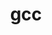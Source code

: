 ---
title: "gcc"
layout: cache
categories: [package, develop-2024-03-10]
meta: {"versions": ["11.2.0", "12.3.0", "13.2.0"], "compilers": ["gcc@=11.4.0", "gcc@=7.3.1", "gcc@=7.5.0", "oneapi@=2024.0.0"], "oss": ["amzn2", "ubuntu18.04", "ubuntu22.04"], "platforms": ["linux"], "targets": ["aarch64", "neoverse_n1", "x86_64_v3"], "stacks": ["aws-isc", "aws-isc-aarch64", "developer-tools", "e4s-oneapi", "root", "tutorial"], "num_specs": 6, "num_specs_by_stack": {"aws-isc-aarch64": 2, "root": 6, "aws-isc": 1, "developer-tools": 1, "tutorial": 1, "e4s-oneapi": 1}}
spec_details: [{"hash": "xtopekic6ty5r5hzeezer7b4shhzvqb5", "compiler": "gcc@=7.3.1", "versions": ["11.2.0"], "os": "amzn2", "platform": "linux", "target": "aarch64", "variants": ["~binutils", "+bootstrap", "build_system=autotools", "build_type=RelWithDebInfo", "~graphite", "languages='c,c++,fortran'", "~nvptx", "patches=0d13622,cc6112d", "~piclibs", "~profiled", "~strip"], "stacks": ["aws-isc-aarch64", "root"], "size": "-", "tarball": "https://binaries.spack.io/releases/develop-2024-03-10/build_cache/linux-amzn2-aarch64/gcc-7.3.1/gcc-11.2.0/linux-amzn2-aarch64-gcc-7.3.1-gcc-11.2.0-xtopekic6ty5r5hzeezer7b4shhzvqb5.spack"}, {"hash": "nqov2mpk7e2qxer32jg7j327zhyvgoh3", "compiler": "gcc@=7.3.1", "versions": ["11.2.0"], "os": "amzn2", "platform": "linux", "target": "neoverse_n1", "variants": ["~binutils", "+bootstrap", "build_system=autotools", "build_type=RelWithDebInfo", "~graphite", "languages='c,c++,fortran'", "~nvptx", "patches=0d13622,cc6112d", "~piclibs", "~profiled", "~strip"], "stacks": ["aws-isc-aarch64", "root"], "size": "-", "tarball": "https://binaries.spack.io/releases/develop-2024-03-10/build_cache/linux-amzn2-neoverse_n1/gcc-7.3.1/gcc-11.2.0/linux-amzn2-neoverse_n1-gcc-7.3.1-gcc-11.2.0-nqov2mpk7e2qxer32jg7j327zhyvgoh3.spack"}, {"hash": "vkm24d5a5ncoknfjebwdznhki7eqmtu7", "compiler": "gcc@=7.3.1", "versions": ["11.2.0"], "os": "amzn2", "platform": "linux", "target": "x86_64_v3", "variants": ["~binutils", "+bootstrap", "build_system=autotools", "build_type=RelWithDebInfo", "~graphite", "languages='c,c++,fortran'", "~nvptx", "patches=0d13622,cc6112d", "~piclibs", "~profiled", "~strip"], "stacks": ["aws-isc", "root"], "size": "-", "tarball": "https://binaries.spack.io/releases/develop-2024-03-10/build_cache/linux-amzn2-x86_64_v3/gcc-7.3.1/gcc-11.2.0/linux-amzn2-x86_64_v3-gcc-7.3.1-gcc-11.2.0-vkm24d5a5ncoknfjebwdznhki7eqmtu7.spack"}, {"hash": "hds2nmwcrpparbmm3iqaxvcwuipjmoi7", "compiler": "gcc@=7.5.0", "versions": ["13.2.0"], "os": "ubuntu18.04", "platform": "linux", "target": "x86_64_v3", "variants": ["~binutils", "+bootstrap", "build_system=autotools", "build_type=RelWithDebInfo", "~graphite", "languages='c,c++,fortran,jit'", "~nvptx", "~piclibs", "~profiled", "+strip"], "stacks": ["developer-tools", "root"], "size": "-", "tarball": "https://binaries.spack.io/releases/develop-2024-03-10/build_cache/linux-ubuntu18.04-x86_64_v3/gcc-7.5.0/gcc-13.2.0/linux-ubuntu18.04-x86_64_v3-gcc-7.5.0-gcc-13.2.0-hds2nmwcrpparbmm3iqaxvcwuipjmoi7.spack"}, {"hash": "re7hamgjbxf5rb4jrplstmjc3ukh6mfj", "compiler": "gcc@=11.4.0", "versions": ["12.3.0"], "os": "ubuntu22.04", "platform": "linux", "target": "x86_64_v3", "variants": ["~binutils", "+bootstrap", "build_system=autotools", "build_type=RelWithDebInfo", "~graphite", "languages='c,c++,fortran'", "~nvptx", "~piclibs", "~profiled", "~strip"], "stacks": ["tutorial", "root"], "size": "-", "tarball": "https://binaries.spack.io/releases/develop-2024-03-10/build_cache/linux-ubuntu22.04-x86_64_v3/gcc-11.4.0/gcc-12.3.0/linux-ubuntu22.04-x86_64_v3-gcc-11.4.0-gcc-12.3.0-re7hamgjbxf5rb4jrplstmjc3ukh6mfj.spack"}, {"hash": "w7gqncdwx5zozdz7v4gr6pswftoihnbs", "compiler": "oneapi@=2024.0.0", "versions": ["13.2.0"], "os": "ubuntu22.04", "platform": "linux", "target": "x86_64_v3", "variants": ["~binutils", "+bootstrap", "build_system=autotools", "build_type=RelWithDebInfo", "~graphite", "languages='c,c++,fortran'", "~nvptx", "~piclibs", "~strip"], "stacks": ["e4s-oneapi", "root"], "size": "-", "tarball": "https://binaries.spack.io/releases/develop-2024-03-10/build_cache/linux-ubuntu22.04-x86_64_v3/oneapi-2024.0.0/gcc-13.2.0/linux-ubuntu22.04-x86_64_v3-oneapi-2024.0.0-gcc-13.2.0-w7gqncdwx5zozdz7v4gr6pswftoihnbs.spack"}]
---